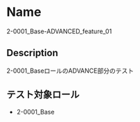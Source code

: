 Name
====
2-0001_Base-ADVANCED_feature_01

## Description

2-0001_BaseロールのADVANCE部分のテスト

## テスト対象ロール
- 2-0001_Base

